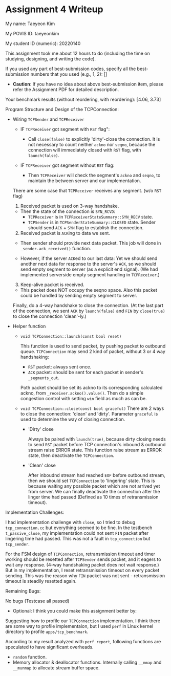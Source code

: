 Assignment 4 Writeup
=============

My name: Taeyeon Kim

My POVIS ID: taeyeonkim

My student ID (numeric): 20220140

This assignment took me about 12 hours to do (including the time on studying, designing, and writing the code).

If you used any part of best-submission codes, specify all the best-submission numbers that you used (e.g., 1, 2): []

- **Caution**: If you have no idea about above best-submission item, please refer the Assignment PDF for detailed description.

Your benchmark results (without reordering, with reordering): [4.06, 3.73]

Program Structure and Design of the TCPConnection:

- Wiring `TCPSender` and `TCPReceiver`

  - IF `TCPReceiver` got segment with `RST` flag":

    - Call `close(false)` to explicitly 'dirty'-close the connection.
      It is not necessary to count neither `ackno` nor `seqno`,
      because the connection will immediately closed with `RST` flag,
      with `launch(false)`.
  
  - IF `TCPReceiver` got segment without `RST` flag:

    - Then `TCPReceiver` will check the segment's `ackno` and `seqno`,
      to maintain the between server and our implementation.
    
  There are some case that `TCPReceiver` receives any segment. (w/o `RST` flag)
  
  1. Received packet is used on 3-way handshake.

    - Then the state of the connection is `SYN_RCVD`:
        * `TCPReceiver` is in `TCPReceiverStateSummary::SYN_RECV` state.
        * `TCPSender` is in `TCPSenderStateSummary::CLOSED` state.
      Sender should send `ACK` + `SYN` flag to establish the connection.

  2. Received packet is `ACK`ing to data we sent.

    - Then sender should provide next data packet.
      This job will done in `_sender.ack_received()` function.
    
    - However, if the server `ACK`ed to our last data:
      Yet we should send another next data for response to the server's `ACK`,
      so we should send empty segment to server (as a explicit end signal).
      (We had implemented serverside empty segment handling in `TCPReceiver`.)

  3. Keep-alive packet is received.

    - This packet does NOT occupy the seqno space.
      Also this packet could be handled by sending empty segment to server.
  
  Finally, do a 4-way handshake to close the connection.
  (At the last part of the connection, we sent `ACK` by `launch(false)` and
  `FIN` by `close(true)` to close the connection 'clean'-ly.)

- Helper function

  - `void TCPConnection::launch(const bool reset)`

    This function is used to send packet, by pushing packet to outbound queue.
    `TCPConnection` may send 2 kind of packet, without 3 or 4 way handshaking:
    
    - `RST` packet: always sent once.
    - `ACK` packet: should be sent for each packet in sender's `_segments_out`.

    Poth packet should be set its ackno to its corresponding calculated ackno,
    from `_receiver.ackno().value()`. Then do a simple congestion control with
    setting `win` field as much as can be.

  - `void TCPConnection::close(const bool graceful)`
    There are 2 ways to close the connection: 'clean' and 'dirty'.
    Parameter `graceful` is used to determine the way of closing connection.

    - 'Dirty' close

      Always be paired with `launch(true)`, because dirty closing needs to
      send `RST` packet before TCP connection's inbound & outbound stream
      raise ERROR state.
      This function raise stream as ERROR state, then deactivate the
      `TCPConnection`.

    - 'Clean' close

      After inboudnd stream had reached `EOF` before outbound stream,
      then we should set `TCPConnection` to 'lingering' state.
      This is because waiting any possible packet which are not
      arrived yet from server.
      We can finally deactivate the connection after the linger time had passed
      (Defined as 10 times of retransmission timeout).

Implementation Challenges:

I had implementation challenge with `close`, so I tried to debug
`tcp_connection.cc` but everything seemed to be fine.
In the testbench `t_passive_close`, my implementation could not sent
`FIN` packet after lingering time had passed. This was not a fault in
`tcp_connection` but `tcp_sender`.

For the FSM design of `TCPConnection`, retransmission timeout and timer working
should be resetted after `TCPSender` sends packet, and it eagers to wait any
response. (4-way handshaking packet does not wait response.)
But in my implementation, I reset retransmission timeout on every
packet sending. This was the reason why `FIN` packet was not sent -
retransmission timeout is steadily resetted again.

Remaining Bugs:

No bugs (Testcase all passed)

- Optional: I think you could make this assignment better by:

Suggesting how to profile our `TCPConnection` implementation.
I think there are some way to profile implementaion, but I used `perf` in
Linux kernel directory to profile `apps/tcp_benchmark`.

According to my result analyzed with `perf report`, following functions
are speculated to have significant overheads.
- `random` function.
- Memory allocator & deallocator functions.
  Internally calling `__mmap` and `__munmap` to allocate stream buffer space.
